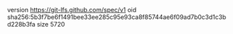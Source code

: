 version https://git-lfs.github.com/spec/v1
oid sha256:5b3f7be6f1491bee33ee285c95e93ca8f85744ae6f09ad7b0c3d1c3bd228b3fa
size 5720
